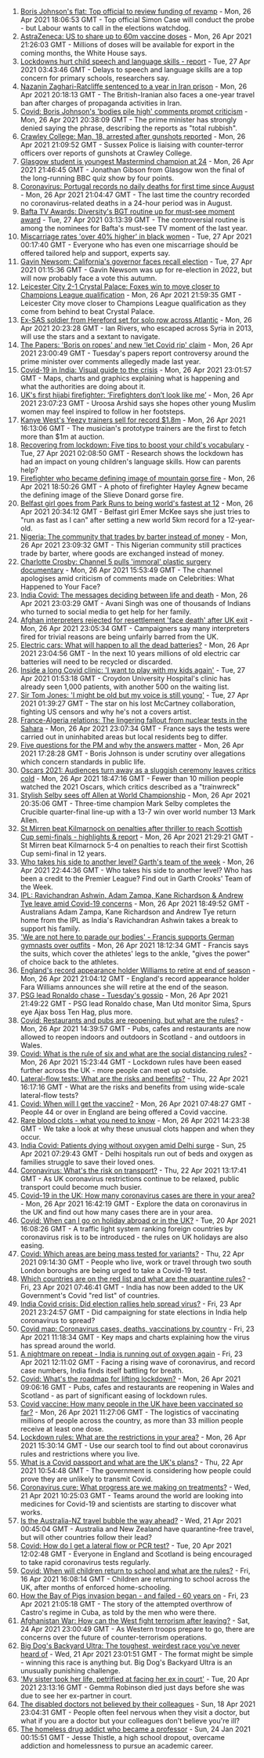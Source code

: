 1. [Boris Johnson's flat: Top official to review funding of revamp](https://www.bbc.co.uk/news/uk-politics-56883078) - Mon, 26 Apr 2021 18:06:53 GMT - Top official Simon Case will conduct the probe - but Labour wants to call in the elections watchdog.
2. [AstraZeneca: US to share up to 60m vaccine doses](https://www.bbc.co.uk/news/world-us-canada-56893701) - Mon, 26 Apr 2021 21:26:03 GMT - Millions of doses will be available for export in the coming months, the White House says.
3. [Lockdowns hurt child speech and language skills - report](https://www.bbc.co.uk/news/education-56889035) - Tue, 27 Apr 2021 03:43:46 GMT - Delays to speech and language skills are a top concern for primary schools, researchers say.
4. [Nazanin Zaghari-Ratcliffe sentenced to a year in Iran prison](https://www.bbc.co.uk/news/uk-56888938) - Mon, 26 Apr 2021 20:18:13 GMT - The British-Iranian also faces a one-year travel ban after charges of propaganda activities in Iran.
5. [Covid: Boris Johnson's 'bodies pile high' comments prompt criticism](https://www.bbc.co.uk/news/uk-politics-56890714) - Mon, 26 Apr 2021 20:38:09 GMT - The prime minister has strongly denied saying the phrase, describing the reports as "total rubbish".
6. [Crawley College: Man, 18, arrested after gunshots reported](https://www.bbc.co.uk/news/uk-england-sussex-56892589) - Mon, 26 Apr 2021 21:09:52 GMT - Sussex Police is liaising with counter-terror officers over reports of gunshots at Crawley College.
7. [Glasgow student is youngest Mastermind champion at 24](https://www.bbc.co.uk/news/uk-scotland-glasgow-west-56891136) - Mon, 26 Apr 2021 21:46:45 GMT - Jonathan Gibson from Glasgow won the final of the long-running BBC quiz show by four points.
8. [Coronavirus: Portugal records no daily deaths for first time since August](https://www.bbc.co.uk/news/world-europe-56891330) - Mon, 26 Apr 2021 21:04:47 GMT - The last time the country recorded no coronavirus-related deaths in a 24-hour period was in August.
9. [Bafta TV Awards: Diversity's BGT routine up for must-see moment award](https://www.bbc.co.uk/news/entertainment-arts-56893236) - Tue, 27 Apr 2021 03:13:39 GMT - The controversial routine is among the nominees for Bafta's must-see TV moment of the last year.
10. [Miscarriage rates 'over 40% higher' in black women](https://www.bbc.co.uk/news/health-56889861) - Tue, 27 Apr 2021 00:17:40 GMT - Everyone who has even one miscarriage should be offered tailored help and support, experts say.
11. [Gavin Newsom: California's governor faces recall election](https://www.bbc.co.uk/news/world-us-canada-56897184) - Tue, 27 Apr 2021 01:15:36 GMT - Gavin Newsom was up for re-election in 2022, but will now probably face a vote this autumn.
12. [Leicester City 2-1 Crystal Palace: Foxes win to move closer to Champions League qualification](https://www.bbc.co.uk/sport/football/56796836) - Mon, 26 Apr 2021 21:59:35 GMT - Leicester City move closer to Champions League qualification as they come from behind to beat Crystal Palace.
13. [Ex-SAS soldier from Hereford set for solo row across Atlantic](https://www.bbc.co.uk/news/uk-england-hereford-worcester-56894909) - Mon, 26 Apr 2021 20:23:28 GMT - Ian Rivers, who escaped across Syria in 2013, will use the stars and a sextant to navigate.
14. [The Papers: 'Boris on ropes' and new 'let Covid rip' claim](https://www.bbc.co.uk/news/blogs-the-papers-56896604) - Mon, 26 Apr 2021 23:00:49 GMT - Tuesday's papers report controversy around the prime minister over comments allegedly made last year.
15. [Covid-19 in India: Visual guide to the crisis](https://www.bbc.co.uk/news/world-asia-india-56891016) - Mon, 26 Apr 2021 23:01:57 GMT - Maps, charts and graphics explaining what is happening and what the authorities are doing about it.
16. [UK's first hijabi firefighter: ‘Firefighters don’t look like me’](https://www.bbc.co.uk/news/uk-england-nottinghamshire-56846739) - Mon, 26 Apr 2021 23:07:23 GMT - Uroosa Arshid says she hopes other young Muslim women may feel inspired to follow in her footsteps.
17. [Kanye West's Yeezy trainers sell for record $1.8m](https://www.bbc.co.uk/news/world-us-canada-56890758) - Mon, 26 Apr 2021 16:13:06 GMT - The musician's prototype trainers are the first to fetch more than $1m at auction.
18. [Recovering from lockdown: Five tips to boost your child's vocabulary](https://www.bbc.co.uk/news/education-56765177) - Tue, 27 Apr 2021 02:08:50 GMT - Research shows the lockdown has had an impact on young children's language skills. How can parents help?
19. [Firefighter who became defining image of mountain gorse fire](https://www.bbc.co.uk/news/uk-northern-ireland-56889779) - Mon, 26 Apr 2021 18:50:26 GMT - A photo of firefighter Hayley Agnew became the defining image of the Slieve Donard gorse fire.
20. [Belfast girl goes from Park Runs to being world's fastest at 12](https://www.bbc.co.uk/sport/athletics/56891059) - Mon, 26 Apr 2021 20:34:12 GMT - Belfast girl Emer McKee says she just tries to "run as fast as I can" after setting a new world 5km record for a 12-year-old.
21. [Nigeria: The community that trades by barter instead of money](https://www.bbc.co.uk/news/world-africa-56892765) - Mon, 26 Apr 2021 23:09:32 GMT - This Nigerian community still practices trade by barter, where goods are exchanged instead of money.
22. [Charlotte Crosby: Channel 5 pulls 'immoral' plastic surgery documentary](https://www.bbc.co.uk/news/entertainment-arts-56888856) - Mon, 26 Apr 2021 15:53:49 GMT - The channel apologises amid criticism of comments made on Celebrities: What Happened to Your Face?
23. [India Covid: The messages deciding between life and death](https://www.bbc.co.uk/news/world-asia-india-56882037) - Mon, 26 Apr 2021 23:03:29 GMT - Avani Singh was one of thousands of Indians who turned to social media to get help for her family.
24. [Afghan interpreters rejected for resettlement 'face death' after UK exit](https://www.bbc.co.uk/news/world-asia-56831875) - Mon, 26 Apr 2021 23:05:34 GMT - Campaigners say many interpreters fired for trivial reasons are being unfairly barred from the UK.
25. [Electric cars: What will happen to all the dead batteries?](https://www.bbc.co.uk/news/business-56574779) - Mon, 26 Apr 2021 23:04:56 GMT - In the next 10 years millions of old electric car batteries will need to be recycled or discarded.
26. [Inside a long Covid clinic: 'I want to play with my kids again'](https://www.bbc.co.uk/news/health-56879203) - Tue, 27 Apr 2021 01:53:18 GMT - Croydon University Hospital's clinic has already seen 1,000 patients, with another 500 on the waiting list.
27. [Sir Tom Jones: 'I might be old but my voice is still young'](https://www.bbc.co.uk/news/entertainment-arts-56654319) - Tue, 27 Apr 2021 01:39:27 GMT - The star on his lost McCartney collaboration, fighting US censors and why he's not a covers artist.
28. [France-Algeria relations: The lingering fallout from nuclear tests in the Sahara](https://www.bbc.co.uk/news/world-africa-56799670) - Mon, 26 Apr 2021 23:07:34 GMT - France says the tests were carried out in uninhabited areas but local residents beg to differ.
29. [Five questions for the PM and why the answers matter](https://www.bbc.co.uk/news/uk-politics-56888304) - Mon, 26 Apr 2021 17:28:28 GMT - Boris Johnson is under scrutiny over allegations which concern standards in public life.
30. [Oscars 2021: Audiences turn away as a sluggish ceremony leaves critics cold](https://www.bbc.co.uk/news/entertainment-arts-56885646) - Mon, 26 Apr 2021 18:47:16 GMT - Fewer than 10 million people watched the 2021 Oscars, which critics described as a "trainwreck"
31. [Stylish Selby sees off Allen at World Championship](https://www.bbc.co.uk/sport/snooker/56893019) - Mon, 26 Apr 2021 20:35:06 GMT - Three-time champion Mark Selby completes the Crucible quarter-final line-up with a 13-7 win over world number 13 Mark Allen.
32. [St Mirren beat Kilmarnock on penalties after thriller to reach Scottish Cup semi-finals - highlights & report](https://www.bbc.co.uk/sport/football/56789584) - Mon, 26 Apr 2021 21:29:21 GMT - St Mirren beat Kilmarnock 5-4 on penalties to reach their first Scottish Cup semi-final in 12 years.
33. [Who takes his side to another level? Garth's team of the week](https://www.bbc.co.uk/sport/football/56892835) - Mon, 26 Apr 2021 22:44:36 GMT - Who takes his side to another level? Who has been a credit to the Premier League? Find out in Garth Crooks' Team of the Week.
34. [IPL: Ravichandran Ashwin, Adam Zampa, Kane Richardson & Andrew Tye leave amid Covid-19 concerns](https://www.bbc.co.uk/sport/cricket/56884815) - Mon, 26 Apr 2021 18:49:52 GMT - Australians Adam Zampa, Kane Richardson and Andrew Tye return home from the IPL as India's Ravichandran Ashwin takes a break to support his family.
35. ['We are not here to parade our bodies' - Francis supports German gymnasts over outfits](https://www.bbc.co.uk/sport/gymnastics/56893540) - Mon, 26 Apr 2021 18:12:34 GMT - Francis says the suits, which cover the athletes' legs to the ankle, "gives the power" of choice back to the athletes.
36. [England's record appearance holder Williams to retire at end of season](https://www.bbc.co.uk/sport/football/56893890) - Mon, 26 Apr 2021 21:04:12 GMT - England's record appearance holder Fara Williams announces she will retire at the end of the season.
37. [PSG lead Ronaldo chase - Tuesday's gossip](https://www.bbc.co.uk/sport/56895486) - Mon, 26 Apr 2021 21:49:22 GMT - PSG lead Ronaldo chase, Man Utd monitor Sima, Spurs eye Ajax boss Ten Hag, plus more.
38. [Covid: Restaurants and pubs are reopening, but what are the rules?](https://www.bbc.co.uk/news/business-52977388) - Mon, 26 Apr 2021 14:39:57 GMT - Pubs, cafes and restaurants are now allowed to reopen indoors and outdoors in Scotland - and outdoors in Wales.
39. [Covid: What is the rule of six and what are the social distancing rules?](https://www.bbc.co.uk/news/uk-51506729) - Mon, 26 Apr 2021 15:23:44 GMT - Lockdown rules have been eased further across the UK - more people can meet up outside.
40. [Lateral-flow tests: What are the risks and benefits?](https://www.bbc.co.uk/news/56675624) - Thu, 22 Apr 2021 16:17:16 GMT - What are the risks and benefits from using wide-scale lateral-flow tests?
41. [Covid: When will I get the vaccine?](https://www.bbc.co.uk/news/health-55045639) - Mon, 26 Apr 2021 07:48:27 GMT - People 44 or over in England are being offered a Covid vaccine.
42. [Rare blood clots - what you need to know](https://www.bbc.co.uk/news/health-56674796) - Mon, 26 Apr 2021 14:23:38 GMT - We take a look at why these unusual clots happen and when they occur.
43. [India Covid: Patients dying without oxygen amid Delhi surge](https://www.bbc.co.uk/news/56876695) - Sun, 25 Apr 2021 07:29:43 GMT - Delhi hospitals run out of beds and oxygen as families struggle to save their loved ones.
44. [Coronavirus: What's the risk on transport?](https://www.bbc.co.uk/news/health-51736185) - Thu, 22 Apr 2021 13:17:41 GMT - As UK coronavirus restrictions continue to be relaxed, public transport could become much busier.
45. [Covid-19 in the UK: How many coronavirus cases are there in your area?](https://www.bbc.co.uk/news/uk-51768274) - Mon, 26 Apr 2021 16:42:19 GMT - Explore the data on coronavirus in the UK and find out how many cases there are in your area.
46. [Covid: When can I go on holiday abroad or in the UK?](https://www.bbc.co.uk/news/explainers-52646738) - Tue, 20 Apr 2021 16:08:26 GMT - A traffic light system ranking foreign countries by coronavirus risk is to be introduced - the rules on UK holidays are also easing.
47. [Covid: Which areas are being mass tested for variants?](https://www.bbc.co.uk/news/explainers-54872039) - Thu, 22 Apr 2021 09:14:30 GMT - People who live, work or travel through two south London boroughs are being urged to take a Covid-19 test.
48. [Which countries are on the red list and what are the quarantine rules?](https://www.bbc.co.uk/news/explainers-52544307) - Fri, 23 Apr 2021 07:46:41 GMT - India has now been added to the UK Government's Covid "red list" of countries.
49. [India Covid crisis: Did election rallies help spread virus?](https://www.bbc.co.uk/news/56858980) - Fri, 23 Apr 2021 23:24:57 GMT - Did campaigning for state elections in India help coronavirus to spread?
50. [Covid map: Coronavirus cases, deaths, vaccinations by country](https://www.bbc.co.uk/news/world-51235105) - Fri, 23 Apr 2021 11:18:34 GMT - Key maps and charts explaining how the virus has spread around the world.
51. [A nightmare on repeat - India is running out of oxygen again](https://www.bbc.co.uk/news/uk-56841381) - Fri, 23 Apr 2021 12:11:02 GMT - Facing a rising wave of coronavirus, and record case numbers, India finds itself battling for breath.
52. [Covid: What's the roadmap for lifting lockdown?](https://www.bbc.co.uk/news/explainers-52530518) - Mon, 26 Apr 2021 09:06:16 GMT - Pubs, cafes and restaurants are reopening in Wales and Scotland - as part of significant easing of lockdown rules.
53. [Covid vaccine: How many people in the UK have been vaccinated so far?](https://www.bbc.co.uk/news/health-55274833) - Mon, 26 Apr 2021 11:27:06 GMT - The logistics of vaccinating millions of people across the country, as more than 33 million people receive at least one dose.
54. [Lockdown rules: What are the restrictions in your area?](https://www.bbc.co.uk/news/uk-54373904) - Mon, 26 Apr 2021 15:30:14 GMT - Use our search tool to find out about coronavirus rules and restrictions where you live.
55. [What is a Covid passport and what are the UK's plans?](https://www.bbc.co.uk/news/explainers-55718553) - Thu, 22 Apr 2021 10:54:48 GMT - The government is considering how people could prove they are unlikely to transmit Covid.
56. [Coronavirus cure: What progress are we making on treatments?](https://www.bbc.co.uk/news/health-52354520) - Wed, 21 Apr 2021 10:25:03 GMT - Teams around the world are looking into medicines for Covid-19 and scientists are starting to discover what works.
57. [Is the Australia-NZ travel bubble the way ahead?](https://www.bbc.co.uk/news/business-56796943) - Wed, 21 Apr 2021 00:45:04 GMT - Australia and New Zealand have quarantine-free travel, but will other countries follow their lead?
58. [Covid: How do I get a lateral flow or PCR test?](https://www.bbc.co.uk/news/health-51943612) - Tue, 20 Apr 2021 12:02:48 GMT - Everyone in England and Scotland is being encouraged to take rapid coronavirus tests regularly.
59. [Covid: When will children return to school and what are the rules?](https://www.bbc.co.uk/news/education-51643556) - Fri, 16 Apr 2021 16:08:14 GMT - Children are returning to school across the UK, after months of enforced home-schooling.
60. [How the Bay of Pigs invasion began - and failed - 60 years on](https://www.bbc.co.uk/news/world-us-canada-56808455) - Fri, 23 Apr 2021 21:05:18 GMT - The story of the attempted overthrow of Castro's regime in Cuba, as told by the men who were there.
61. [Afghanistan War: How can the West fight terrorism after leaving?](https://www.bbc.co.uk/news/world-asia-56860781) - Sat, 24 Apr 2021 23:00:49 GMT - As Western troops prepare to go, there are concerns over the future of counter-terrorism operations.
62. [Big Dog's Backyard Ultra: The toughest, weirdest race you've never heard of](https://www.bbc.co.uk/sport/56720358) - Wed, 21 Apr 2021 23:01:51 GMT - The format might be simple - winning this race is anything but. Big Dog's Backyard Ultra is an unusually punishing challenge.
63. ['My sister took her life, petrified at facing her ex in court'](https://www.bbc.co.uk/news/uk-56539465) - Tue, 20 Apr 2021 23:13:16 GMT - Gemma Robinson died just days before she was due to see her ex-partner in court.
64. [The disabled doctors not believed by their colleagues](https://www.bbc.co.uk/news/disability-56244376) - Sun, 18 Apr 2021 23:04:31 GMT - People often feel nervous when they visit a doctor, but what if you are a doctor but your colleagues don't believe you're ill?
65. [The homeless drug addict who became a professor](https://www.bbc.co.uk/news/stories-55559382) - Sun, 24 Jan 2021 00:15:51 GMT - Jesse Thistle, a high school dropout, overcame addiction and homelessness to pursue an academic career.
